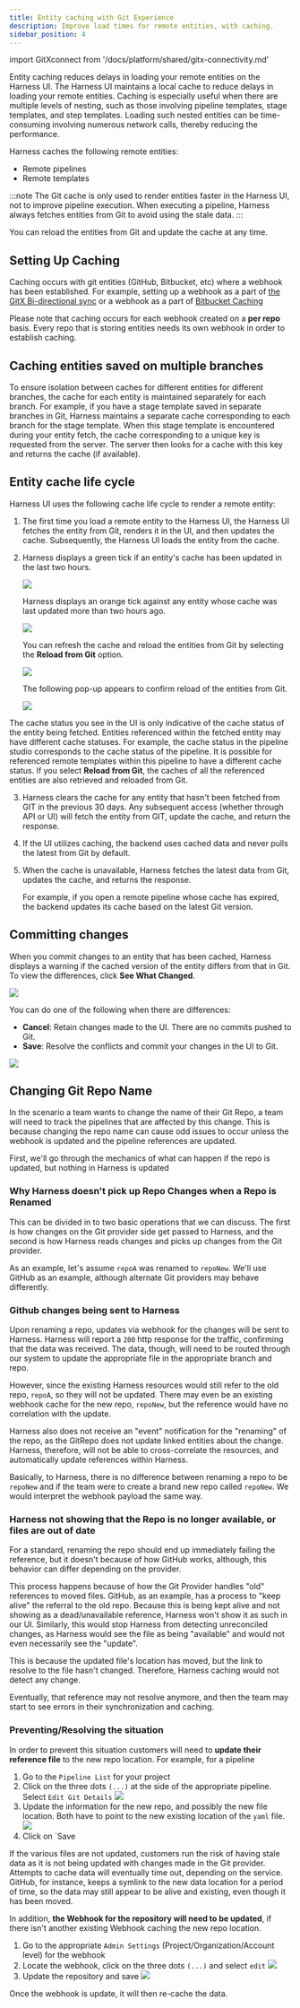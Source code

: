 ```yaml
---
title: Entity caching with Git Experience
description: Improve load times for remote entities, with caching.
sidebar_position: 4
---
```

import GitXconnect from '/docs/platform/shared/gitx-connectivity.md'

Entity caching reduces delays in loading your remote entities on the Harness UI. The Harness UI maintains a local cache to reduce delays in loading your remote entities. Caching is especially useful when there are multiple levels of nesting, such as those involving pipeline templates, stage templates, and step templates. Loading such nested entities can be time-consuming involving numerous network calls, thereby reducing the performance.

Harness caches the following remote entities:
- Remote pipelines
- Remote templates

:::note
The Git cache is only used to render entities faster in the Harness UI, not to improve pipeline execution. When executing a pipeline, Harness always fetches entities from Git to avoid using the stale data.
:::

You can reload the entities from Git and update the cache at any time. 

## Setting Up Caching
Caching occurs with git entities (GitHub, Bitbucket, etc) where a webhook has been established.  For example, setting up a webhook as a part of [the GitX Bi-directional sync](https://developer.harness.io/docs/platform/git-experience/gitexp-bidir-sync-setup/#setup-via-webhooks-page) or a webhook as a part of [Bitbucket Caching](https://developer.harness.io/kb/continuous-delivery/articles/bitbucket-api-limit/#setting-up-a-webhook-for-caching)

Please note that caching occurs for each webhook created on a **per repo** basis.  Every repo that is storing entities needs its own webhook in order to establish caching.  

## Caching entities saved on multiple branches

To ensure isolation between caches for different entities for different branches, the cache for each entity is maintained separately for each branch. 
For example, if you have a stage template saved in separate branches in Git, Harness maintains a separate cache corresponding to each branch for the stage template. When this stage template is encountered during your entity fetch, the cache corresponding to a unique key is requested from the server. The server then looks for a cache with this key and returns the cache (if available). 

## Entity cache life cycle 

Harness UI uses the following cache life cycle to render a remote entity:
1. The first time you load a remote entity to the Harness UI, the Harness UI fetches the entity from Git, renders it in the UI, and then updates the cache. Subsequently, the Harness UI loads the entity from the cache.
2. Harness displays a green tick if an entity's cache has been updated in the last two hours.

   ![](../git-experience/static/latest-cache.png)

   Harness displays an orange tick against any entity whose cache was last updated more than two hours ago.

   ![](../git-experience/static/stale-cache.png)

   You can refresh the cache and reload the entities from Git by selecting the **Reload from Git** option. 
   
   ![](./static/reload-from-git.png)

   The following pop-up appears to confirm reload of the entities from Git.

   ![](../git-experience/static/refreshcache.png)
  
  The cache status you see in the UI is only indicative of the cache status of the entity being fetched. Entities referenced within the fetched entity may have different cache statuses.
  For example, the cache status in the pipeline studio corresponds to the cache status of the pipeline. It is possible for referenced remote templates within this pipeline to have a different cache status.
  If you select **Reload from Git**, the caches of all the referenced entities are also retrieved and reloaded from Git.

3. Harness clears the cache for any entity that hasn't been fetched from GIT in the previous 30 days. Any subsequent access (whether through API or UI) will fetch the entity from GIT, update the cache, and return the response.

4. If the UI utilizes caching, the backend uses cached data and never pulls the latest from Git by default. 

5. When the cache is unavailable, Harness fetches the latest data from Git, updates the cache, and returns the response.

   For example, if you open a remote pipeline whose cache has expired, the backend updates its cache based on the latest Git version.
   
<GitXconnect />

## Committing changes

When you commit changes to an entity that has been cached, Harness displays a warning if the cached version of the entity differs from that in Git.
To view the differences, click **See What Changed**.

![](../git-experience/static/commitcachedentity.png)

You can do one of the following when there are differences:
- **Cancel**: Retain changes made to the UI. There are no commits pushed to Git.
- **Save**: Resolve the conflicts and commit your changes in the UI to Git.

![](../git-experience/static/CacheDiff.png)

## Changing Git Repo Name
In the scenario a team wants to change the name of their Git Repo, a team will need to track the pipelines that are affected by this change.  This is because changing the repo name can cause odd issues to occur unless the webhook is updated and the pipeline references are updated.

First, we'll go through the mechanics of what can happen if the repo is updated, but nothing in Harness is updated

### Why Harness doesn't pick up Repo Changes when a Repo is Renamed
This can be divided in to two basic operations that we can discuss. The first is how changes on the Git provider side get passed to Harness, and the second is how Harness reads changes and picks up changes from the Git provider.

As an example, let's assume `repoA` was renamed to `repoNew`.  We'll use GitHub as an example, although alternate Git providers may behave differently.

### Github changes being sent to Harness
Upon renaming a repo, updates via webhook for the changes will be sent to Harness.  Harness will report a `200` http response for the traffic, confirming that the data was received.  The data, though, will need to be routed through our system to update the appropriate file in the appropriate branch and repo.

However, since the existing Harness resources would still refer to the old repo, `repoA`, so they will not be updated.  There may even be an existing webhook cache for the new repo, `repoNew`, but the reference would have no correlation with the update. 

Harness also does not receive an "event" notification for the "renaming" of the repo, as the GitRepo does not update linked entities about the change.  Harness, therefore, will not be able to cross-correlate the resources, and automatically update references within Harness.
 
Basically, to Harness, there is no difference between renaming a repo to be `repoNew` and if the team were to create a brand new repo called `repoNew`.  We would interpret the webhook payload the same way.

### Harness not showing that the Repo is no longer available, or files are out of date
For a standard, renaming the repo should end up immediately failing the reference, but it doesn't because of how GitHub works, although, this behavior can differ depending on the provider.

This process happens because of how the Git Provider handles "old" references to moved files.  GitHub, as an example, has a process to "keep alive" the referral to the old repo.  Because this is being kept alive and not showing as a dead/unavailable reference, Harness won't show it as such in our UI.  Similarly, this would stop Harness from detecting unreconciled changes, as Harness would see the file as being "available" and would not even necessarily see the "update".

This is because the updated file's location has moved, but the link to resolve to the file hasn't changed. Therefore, Harness caching would not detect any change.

Eventually, that reference may not resolve anymore, and then the team may start to see errors in their synchronization and caching.
 
### Preventing/Resolving the situation
In order to prevent this situation customers will need to **update their reference file** to the new repo location.  For example, for a pipeline
1. Go to the `Pipeline List` for your project
2. Click on the three dots `(...)` at the side of the appropriate pipeline.  Select `Edit Git Details`
   ![](./static/repoupdate-1.png)
3. Update the information for the new repo, and possibly the new file location.  Both have to point to the new existing location of the `yaml` file.
   ![](./static/repoupdate-2.png)
4. Click on `Save

If the various files are not updated, customers run the risk of having stale data as it is not being updated with changes made in the Git provider.  Attempts to cache data will eventually time out, depending on the service.  GitHub, for instance, keeps a symlink to the new data location for a period of time, so the data may still appear to be alive and existing, even though it has been moved. 

In addition, **the Webhook for the repository will need to be updated**, if there isn't another existing Webhook caching the new repo location.  

1. Go to the appropriate `Admin Settings` (Project/Organization/Account level) for the webhook
2. Locate the webhook, click on the three dots `(...)` and select `edit`
   ![](./static/repoupdate-3.png)
3. Update the repository and save
   ![](./static/repoupdate-4.png)

Once the webhook is update, it will then re-cache the data.